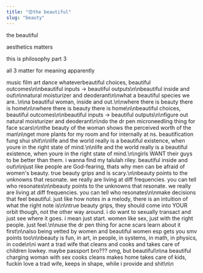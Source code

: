 ```yaml
---
title: "😍the beautiful"
slug: "beauty"
---
```



the beautiful

aesthetics matters

this is philosophy part 3


all 3 matter for meaning apparently

music film art dance whateverbeautiful choices, beautiful outcomes\n\nbeautiful inputs -> beautiful outputs\n\nbeautiful inside and out\n\nnatural moisturizer and deoderant\n\nwhat a beautiful species we are..\n\na beautiful woman, inside and out.\n\nwhere there is beauty there is home\n\nwhere there is beauty there is home\n\nbeautiful choices, beautiful outcomes\n\nbeautiful inputs -> beautiful outputs\n\nfigure out natural moisturizer and deoderant\n\ndo the dr pen microneedling thing for face scars\n\nthe beauty of the woman shows the perceived worth of the man\n\nget more plants for my room and for internally at ns. beautification fung shui shit\n\nlife and the world really is a beautiful existence, when youre in the right state of mind.\n\nlife and the world really is a beautiful existence, when youre in the right state of mind.\n\ngirls WANT their guys to be better than them. i wanna find my talulah riley. beautiful inside and out\n\njust like people are God-fearing, thats why men can be afraid of women's beauty. true beauty grips and is scary.\n\nbeauty points to the unknowns that resonate. we really are living at diff frequencies. you can tell who resonates\n\nbeauty points to the unknowns that resonate. we really are living at diff frequencies. you can tell who resonates\n\nmake decisions that feel beautiful. just like how notes in a melody, there is an intuition of what the right note is\n\ntrue beauty grips, they should come into YOUR orbit though, not the other way around. i do want to sexually transact and just see where it goes. i mean just start. women like sex, just with the right people. just feel.\n\nuse the dr pen thing for acne scars learn about it first\n\nalso being vetted by women and beautiful women esp gets you smv points too\n\nbeauty is fun, in art, in people, in systems, in math, in physics, in code\n\ni want a trad wife that cleans and cooks and takes care of children lowkey. maybe passport bro??? omg, but beautiful\n\na beautiful charging woman with sex cooks cleans makes home takes care of kids, fuckin love a trad wife, keeps in shape, while i provide and shit\n\n